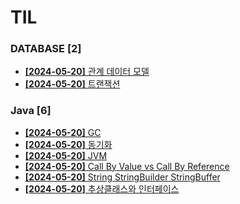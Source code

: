 # TIL
 
### DATABASE [2]
- [**[2024-05-20]**  관계 데이터 모델](https://github.com/A-lass/TIL/blob/main/DATABASE/관계_데이터_모델.md)
- [**[2024-05-20]**  트랜잭션](https://github.com/A-lass/TIL/blob/main/DATABASE/트랜잭션.md)
### Java [6]
- [**[2024-05-20]**  GC](https://github.com/A-lass/TIL/blob/main/Java/GC.md)
- [**[2024-05-20]**  동기화](https://github.com/A-lass/TIL/blob/main/Java/동기화.md)
- [**[2024-05-20]**  JVM](https://github.com/A-lass/TIL/blob/main/Java/JVM.md)
- [**[2024-05-20]**  Call By Value vs Call By Reference](https://github.com/A-lass/TIL/blob/main/Java/Call_By_Value_vs_Call_By_Reference.md)
- [**[2024-05-20]**  String StringBuilder StringBuffer](https://github.com/A-lass/TIL/blob/main/Java/String_StringBuilder_StringBuffer.md)
- [**[2024-05-20]**  추상클래스와 인터페이스](https://github.com/A-lass/TIL/blob/main/Java/추상클래스와_인터페이스.md)
